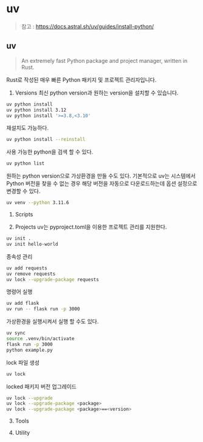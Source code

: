 uv
===

> 참고 : https://docs.astral.sh/uv/guides/install-python/

## uv
> An extremely fast Python package and project manager, written in Rust.

Rust로 작성된 매우 빠른 Python 패키지 및 프로젝트 관리자입니다.

1. Versions
최신 python version과 원하는 version을 설치할 수 있습니다.
``` bash
uv python install
uv python install 3.12
uv python install '>=3.8,<3.10'
```
재설치도 가능하다.
``` bash
uv python install --reinstall
```

사용 가능한 python을 검색 할 수 있다.
``` bash
uv python list
```

원하는 python version으로 가상환경을 만들 수도 있다.
기본적으로 uv는 시스템에서 Python 버전을 찾을 수 없는 경우 해당 버전을 자동으로 다운로드하는데 옵션 설정으로 변경할 수 있다.
``` bash
uv venv --python 3.11.6
```

1. Scripts
   
2. Projects
uv는 pyproject.toml을 이용한 프로젝트 관리를 지원한다.
``` bash
uv init .
uv init hello-world
```
   
종속성 관리
``` bash
uv add requests
uv remove requests
uv lock --upgrade-package requests
```

명령어 실행
``` bash
uv add flask
uv run -- flask run -p 3000
```
가상환경을 실행시켜서 실행 할 수도 있다.
``` bash
uv sync
source .venv/bin/activate
flask run -p 3000
python example.py
```

lock 파일 생성
``` bash
uv lock
```

locked 패키지 버전 업그레이드
``` bash
uv lock --upgrade
uv lock --upgrade-package <package>
uv lock --upgrade-package <package>==<version>
```

3. Tools
   
4. Utility